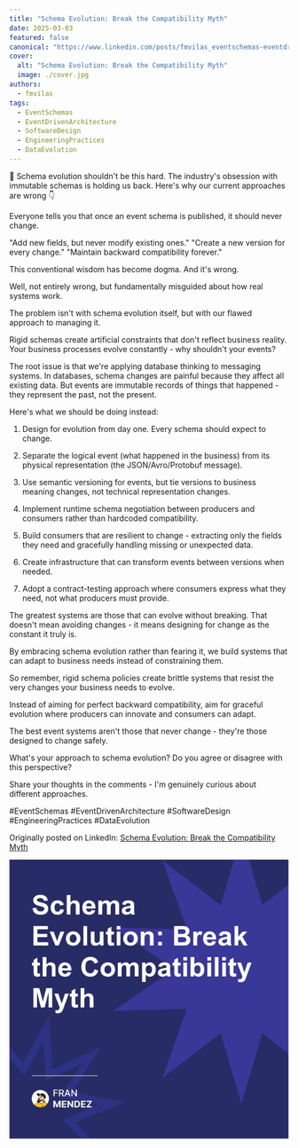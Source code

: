 ```yaml
---
title: "Schema Evolution: Break the Compatibility Myth"
date: 2025-03-03
featured: false
canonical: "https://www.linkedin.com/posts/fmvilas_eventschemas-eventdrivenarchitecture-softwaredesign-activity-7302252341288734720-aBfn"
cover:
  alt: "Schema Evolution: Break the Compatibility Myth"
  image: ./cover.jpg
authors:
  - fmvilas
tags:
  - EventSchemas
  - EventDrivenArchitecture
  - SoftwareDesign
  - EngineeringPractices
  - DataEvolution
---
```


🔄 Schema evolution shouldn't be this hard.
The industry's obsession with immutable schemas is holding us back.
Here's why our current approaches are wrong 👇

Everyone tells you that once an event schema is published, it should never change.

"Add new fields, but never modify existing ones."
"Create a new version for every change."
"Maintain backward compatibility forever."

This conventional wisdom has become dogma. And it's wrong.

Well, not entirely wrong, but fundamentally misguided about how real systems work.

The problem isn't with schema evolution itself, but with our flawed approach to managing it.

Rigid schemas create artificial constraints that don't reflect business reality. Your business processes evolve constantly - why shouldn't your events?

The root issue is that we're applying database thinking to messaging systems. In databases, schema changes are painful because they affect all existing data. But events are immutable records of things that happened - they represent the past, not the present.

Here's what we should be doing instead:

1. Design for evolution from day one. Every schema should expect to change.

2. Separate the logical event (what happened in the business) from its physical representation (the JSON/Avro/Protobuf message).

3. Use semantic versioning for events, but tie versions to business meaning changes, not technical representation changes.

4. Implement runtime schema negotiation between producers and consumers rather than hardcoded compatibility.

5. Build consumers that are resilient to change - extracting only the fields they need and gracefully handling missing or unexpected data.

6. Create infrastructure that can transform events between versions when needed.

7. Adopt a contract-testing approach where consumers express what they need, not what producers must provide.

The greatest systems are those that can evolve without breaking. That doesn't mean avoiding changes - it means designing for change as the constant it truly is.

By embracing schema evolution rather than fearing it, we build systems that can adapt to business needs instead of constraining them.



So remember, rigid schema policies create brittle systems that resist the very changes your business needs to evolve.

Instead of aiming for perfect backward compatibility, aim for graceful evolution where producers can innovate and consumers can adapt.

The best event systems aren't those that never change - they're those designed to change safely.

What's your approach to schema evolution? Do you agree or disagree with this perspective?

Share your thoughts in the comments - I'm genuinely curious about different approaches.

#EventSchemas #EventDrivenArchitecture #SoftwareDesign #EngineeringPractices #DataEvolution

Originally posted on LinkedIn: [Schema Evolution: Break the Compatibility Myth](https://www.linkedin.com/posts/fmvilas_eventschemas-eventdrivenarchitecture-softwaredesign-activity-7302252341288734720-aBfn)

![Schema Evolution: Break the Compatibility Myth](./cover.jpg)

